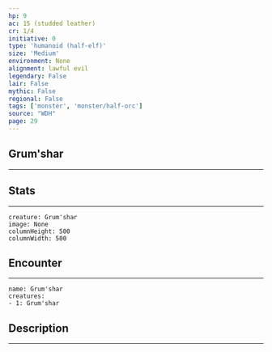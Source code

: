 ```yaml
---
hp: 9
ac: 15 (studded leather)
cr: 1/4
initiative: 0
type: 'humanoid (half-elf)'    
size: 'Medium'
environment: None
alignment: lawful evil
legendary: False
lair: False
mythic: False
regional: False
tags: ['monster', 'monster/half-orc']
source: "WDH"
page: 29
---
```


## Grum'shar
---



## Stats
---

```statblock
creature: Grum'shar
image: None
columnHeight: 500
columnWidth: 500
```

## Encounter
---

```encounter-table
name: Grum'shar
creatures:
- 1: Grum'shar
```

## Description
---




